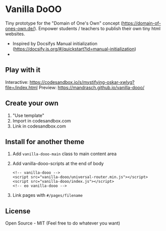 # Vanilla DoOO
Tiny prototype for the "Domain of One's Own" concept (https://domain-of-ones-own.de/). Empower students / teachers to publish their own tiny html websites. 

- Inspired by Docsifys Manual initialization (https://docsify.js.org/#/quickstart?id=manual-initialization)
- 

## Play with it

Interactive: https://codesandbox.io/s/mystifying-oskar-xwlyg?file=/index.html
Preview: https://mandrasch.github.io/vanilla-dooo/

## Create your own

1. "Use template"
2. Import in codesandbox.com
3. Link in codesandbox.com

## Install for another theme

1. Add `vanilla-dooo-main` class to main content area
2. Add vanilla-dooo-scripts at the end of body

    ```
    <!-- vanilla-dooo -->
	<script src="vanilla-dooo/universal-router.min.js"></script>
	<script src="vanilla-dooo/index.js"></script>
	<!-- eo vanilla-dooo -->
    ```

3. Link pages with `#/pages/filename`

## License

Open Source - MIT (Feel free to do whatever you want)
